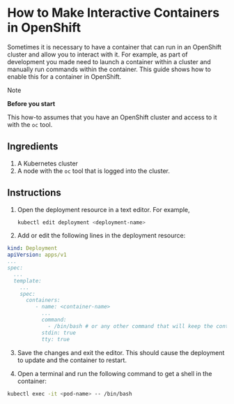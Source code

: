 # How to Make Interactive Containers in OpenShift

Sometimes it is necessary to have a container that can run in an OpenShift cluster and allow you to interact with it. For example, as part of development you made need to launch a container within a cluster and manually run commands within the container. This guide shows how to enable this for a container in OpenShift.

> [!NOTE]
> **Before you start**
>
> This how-to assumes that you have an OpenShift cluster and access to it with the `oc` tool.

## Ingredients

1. A Kubernetes cluster
2. A node with the `oc` tool that is logged into the cluster.

## Instructions

1. Open the deployment resource in a text editor. For example,

   ```Bash
   kubectl edit deployment <deployment-name>
   ```

2. Add or edit the following lines in the deployment resource:

```yaml
kind: Deployment
apiVersion: apps/v1
...
spec:
  ...
  template:
    ...
    spec:
      containers:
         - name: <container-name>
           ...
           command:
             - /bin/bash # or any other command that will keep the container running
           stdin: true
           tty: true
```

3. Save the changes and exit the editor. This should cause the deployment to update and the container to restart.

4. Open a terminal and run the following command to get a shell in the container:

```Bash
kubectl exec -it <pod-name> -- /bin/bash
```
